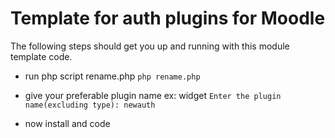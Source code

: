 # Template for auth plugins for Moodle

The following steps should get you up and running with
this module template code.

- run php script rename.php
  ``php rename.php``

- give your preferable plugin name ex: widget
  ``Enter the plugin name(excluding type): newauth``

- now install and code
